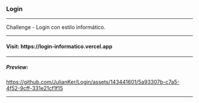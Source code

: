 ### Login
---
<p>Challenge - Login con estilo informático.</p>

_____

<h4>Visit: https://login-informatico.vercel.app </h4>

___

##### Preview:

https://github.com/JulianKer/Login/assets/143441601/5a93307b-c7a5-4f52-9cff-331e21cf1f15


___
